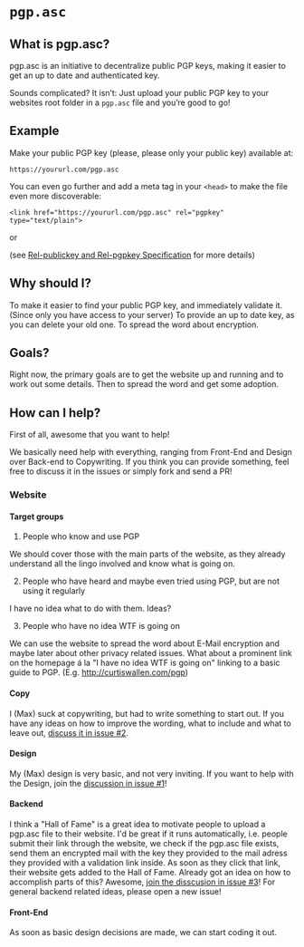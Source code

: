 # `pgp.asc`

## What is pgp.asc?

pgp.asc is an initiative to decentralize public PGP keys, making it easier to get an up to date and authenticated key.

Sounds complicated? It isn’t: Just upload your public PGP key to your websites root folder in a `pgp.asc` file and you’re good to go!

## Example

Make your public PGP key (please, please only your public key) available at:

	https://yoururl.com/pgp.asc

You can even go further and add a meta tag in your `<head>` to make the file even more discoverable:

	<link href="https://yoururl.com/pgp.asc" rel="pgpkey" type="text/plain">

or
	<link href="https://yoururl.com/pgp.asc" rel="publickey" type="text/plain">

(see [Rel-publickey and Rel-pgpkey Specification](https://xato.net/cryptography/rel-publickey-rel-pgpkey/#.VKe984HGKrU) for more details)

## Why should I?

To make it easier to find your public PGP key, and immediately validate it. (Since only you have access to your server) 
To provide an up to date key, as you can delete your old one. 
To spread the word about encryption.

## Goals?

Right now, the primary goals are to get the website up and running and to work out some details. Then to spread the word and get some adoption.

## How can I help?

First of all, awesome that you want to help!

We basically need help with everything, ranging from Front-End and Design over Back-end to Copywriting. If you think you can provide something, feel free to discuss it in the issues or simply fork and send a PR!

### Website

#### Target groups

1) People who know and use PGP

We should cover those with the main parts of the website, as they already understand all the lingo involved and know what is going on.

2) People who have heard and maybe even tried using PGP, but are not using it regularly

I have no idea what to do with them. Ideas?

3) People who have no idea WTF is going on

We can use the website to spread the word about E-Mail encryption and maybe later about other privacy related issues. What about a prominent link on the homepage á la "I have no idea WTF is going on" linking to a basic guide to PGP. (E.g. http://curtiswallen.com/pgp) 

#### Copy

I (Max) suck at copywriting, but had to write something to start out. If you have any ideas on how to improve the wording, what to include and what to leave out, [discuss it in issue #2](/../../issues/2).

#### Design

My (Max) design is very basic, and not very inviting. If you want to help with the Design, join the [discussion in issue #1](/../../issues/1)!

#### Backend

I think a "Hall of Fame" is a great idea to motivate people to upload a pgp.asc file to their website. I'd be great if it runs automatically, i.e. people submit their link through the website, we check if the pgp.asc file exists, send them an encrypted mail with the key they provided to the mail adress they provided with a validation link inside. As soon as they click that link, their website gets added to the Hall of Fame. Already got an idea on how to accomplish parts of this? Awesome, [join the disscusion in issue #3](/../../issues/3)! For general backend related ideas, please open a new issue!

#### Front-End

As soon as basic design decisions are made, we can start coding it out. 
